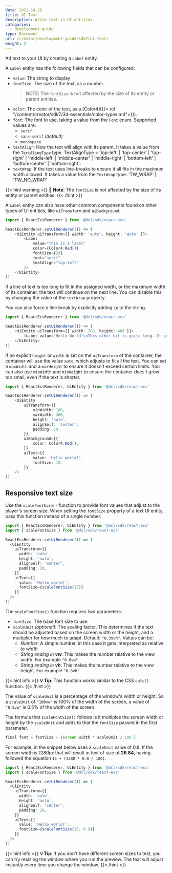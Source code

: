 ```yaml
---
date: 2022-10-28
title: UI Text
description: Write text in UI entities.
categories:
  - development-guide
type: Document
url: /creator/development-guide/sdk7/ui-text/
weight: 3
---
```


Ad text to your UI by creating a `Label` entity.

A `Label` entity has the following fields that can be configured:

- `value`: The string to display
- `fontSize`: The size of the text, as a number.
  > NOTE: The `fontSize` is not affected by the size of its entity or parent entities.
- `color`: The color of the text, as a [Color4]({{< ref "/content/creator/sdk7/3d-essentials/color-types.md">}}).
- `font`: The font to use, taking a value from the `Font` enum. Supported values are:
  - `serif`
  - `sans-serif` _(default)_
  - `monospace`
- `textAlign`: How the text will align with its parent. It takes a value from the `TextAlingType` type. TextAlignType = 'top-left' | 'top-center' | 'top-right' | 'middle-left' | 'middle-center' | 'middle-right' | 'bottom-left' | 'bottom-center' | 'bottom-right';
- `textWrap`: If the text uses line-breaks to ensure it all fits in the maximum width allowed. It takes a value from the `TextWrap` type: 'TW_WRAP' | 'TW_NO_WRAP'

{{< hint warning >}}
**📔 Note**: The `fontSize` is not affected by the size of its entity or parent entities.
{{< /hint >}}

A `Label` entity can also have other common components found on other types of UI entities, like `uiTransform` and `uiBackground`.

```ts
import { ReactEcsRenderer } from '@dcl/sdk/react-ecs'

ReactEcsRenderer.setUiRenderer(() => (
	<UiEntity uiTransform={{ width: 'auto', height: 'auto' }}>
		<Label
			value="This is a label"
			color={Color4.Red()}
			fontSize={29}
			font="serif"
			textAlign="top-left"
		/>
	</UiEntity>
))
```

<!-- TODO: examples with textAlign -->

If a line of text is too long to fit in the assigned width, or the maximum width of its container, the text will continue on the next line. You can disable this by changing the value of the `textWrap` property.

You can also force a line break by explicitly adding `\n` to the string.

```ts
import { ReactEcsRenderer } from '@dcl/sdk/react-ecs'

ReactEcsRenderer.setUiRenderer(() => (
	<UiEntity uiTransform={{ width: 700, height: 400 }}>
		<Label value="Hello World!\nThis other bit is quite long. It probably won't fit in a single line, so it will include a line break somewhere.\nFourth line" />
	</UiEntity>
))
```

If no explicit `height` or `width` is set on the `uiTransform` of the container, the container will use the value `auto`, which adjusts to fit all the text. You can set a `maxWidth` and a `maxHeight` to ensure it doesn't exceed certain limits. You can also use `minWidth` and `minHeight` to ensure the container does't grow too small, even if the text is shorter.

```ts
import { ReactEcsRenderer, UiEntity } from '@dcl/sdk/react-ecs'

ReactEcsRenderer.setUiRenderer(() => (
	<UiEntity
		uiTransform={{
			minWidth: 100,
			maxWidth: 300,
			height: 'auto',
			alignSelf: 'center',
			padding: 10,
		}}
		uiBackground={{
			color: Color4.Red(),
		}}
		uiText={{
			value: 'Hello world!',
			fontSize: 18,
		}}
	/>
))
```

## Responsive text size

Use the `scaleFontSize()` function to provide font values that adjust to the player's screen size. When setting the `fontSize` property of a text UI entity, pass this function instead of a single number.

```ts
import { ReactEcsRenderer, UiEntity } from '@dcl/sdk/react-ecs'
import { scaleFontSize } from '@dcl/sdk/react-ecs'

ReactEcsRenderer.setUiRenderer(() => (
  <UiEntity
    uiTransform={{
      width: 'auto',
      height: 'auto',
      alignSelf: 'center',
      padding: 10,
    }}
    uiText={{
      value: 'Hello world!',
      fontSize={scaleFontSize(15)}
    }}
  />
))
```

The `scaleFontSize()` function requires two parameters:

- `fontSize`: The base font size to use.
- `scaleUnit` _(optional)_: The scaling factor. This determines if the text should be adjusted based on the screen width or the height, and a multiplier for how much to adapt. Default: `"0.39vh"`. Values can be:
  - _Number_: A simple number, in this case it gets interpreted as relative to _width_
  - _String ending in **vw**_: This makes the number relative to the view width. For example `"0.8vw"`
  - _String ending in **vh**_: This makes the number relative to the view height. For example `"0.8vh"`

{{< hint info >}}
**💡 Tip**: This function works similar to the CSS `calc()` function.
{{< /hint >}}

The value of `scaleUnit` is a percentage of the window's width or height. So a `scaleUnit` of `"100vw"` is 100% of the width of the screen, a value of `"0.5vw"` is 0.5% of the width of the screen.

The formula that `scaleFontSize()` follows is it multiples the screen width or height by the `scaleUnit` and adds to that the `fontSize` passed in the first parameter.

```ts
final font = fontSize + (screen width * scaleUnit / 100 )
```

For example, in the snippet below uses a `scaleUnit` value of 0.8. If the screen width is _1280px_ that will result in text of size of **26.84**, having followed the equation `15 + (1280 * 0.8 / 100)`.

```ts
import { ReactEcsRenderer, UiEntity } from '@dcl/sdk/react-ecs'
import { scaleFontSize } from '@dcl/sdk/react-ecs'

ReactEcsRenderer.setUiRenderer(() => (
  <UiEntity
    uiTransform={{
      width: 'auto',
      height: 'auto',
      alignSelf: 'center',
      padding: 10,
    }}
    uiText={{
      value: 'Hello world!',
      fontSize={scaleFontSize(15, 0.8)}
    }}
  />
))
```

{{< hint info >}}
**💡 Tip**: If you don't have different screen sizes to test, you can try resizing the window where you run the preview. The text will adjust instantly every time you change the window.
{{< /hint >}}
